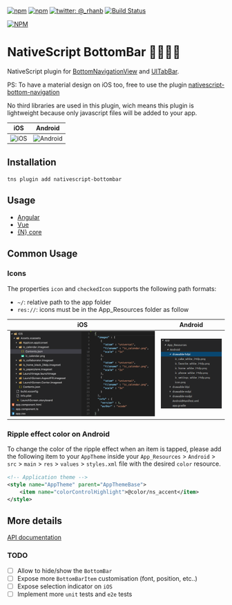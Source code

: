 [![npm](https://img.shields.io/npm/v/nativescript-bottombar.svg)](https://www.npmjs.com/package/nativescript-bottombar)
[![npm](https://img.shields.io/npm/dt/nativescript-bottombar.svg?label=npm%20downloads)](https://www.npmjs.com/package/nativescript-bottombar)
[![twitter: @_rhanb](https://img.shields.io/badge/twitter-%40rhanb-2F98C1.svg)](https://twitter.com/_rhanb)
[![Build Status](https://travis-ci.org/rhanb/nativescript-bottombar.svg?branch=4.0-rc)](https://travis-ci.org/rhanb/nativescript-bottombar)

[![NPM](https://nodei.co/npm/nativescript-bottombar.png?downloads=true&downloadRank=true&stars=true)](https://nodei.co/npm/nativescript-bottombar/)

# NativeScript BottomBar :beers::fire::fr:


NativeScript plugin for [BottomNavigationView](https://github.com/aurelhubert/ahbottomnavigation) and [UITabBar](https://developer.apple.com/documentation/uikit/uitabbar).

PS: To have a material design on iOS too, free to use the plugin [nativescript-bottom-navigation](https://github.com/henrychavez/nativescript-bottom-navigation/)

No third libraries are used in this plugin, wich means this plugin is lightweight because only javascript files will be added to your app.

 iOS    |  Android
-------- | ---------
![iOS](screenshots/showcase-ios.gif) | ![Android](https://github.com/rhanb/nativescript-bottombar/blob/master/screenshots/showcase-android.png)

## Installation

`tns plugin add nativescript-bottombar`

## Usage

- [Angular](/demo-ng/README.md)
- [Vue](/demo-vue/README.md)
- [{N} core](/demo/README.md)

## Common Usage

### Icons

The properties `icon` and `checkedIcon` supports the following path formats:

- `~/`: relative path to the app folder
- `res://`: icons must be in the App_Resources folder as follow


|                     iOS                     | Android                                             |
|:-------------------------------------------:|-----------------------------------------------------|
| ![iOS](/src/screenshots/ressources.ios.png) | ![Android](/src/screenshots/ressources.android.png) |

### Ripple effect color on Android

To change the color of the ripple effect when an item is tapped, please add the following item to your `AppTheme` inside your `App_Resources` > `Android` > `src` > `main` > `res` > `values` > `styles.xml` file with the desired `color` resource.

```XML
<!-- Application theme -->
<style name="AppTheme" parent="AppThemeBase">
    <item name="colorControlHighlight">@color/ns_accent</item>
</style>
```

## More details

[API documentation](https://github.com/rhanbIT/nativescript-bottombar/blob/master/API.md)

### TODO

- [ ] Allow to hide/show the `BottomBar`
- [ ] Expose more `BottomBarItem` customisation (font, position, etc..)
- [ ] Expose selection indicator on `iOS`
- [ ] Implement more `unit` tests and `e2e` tests
